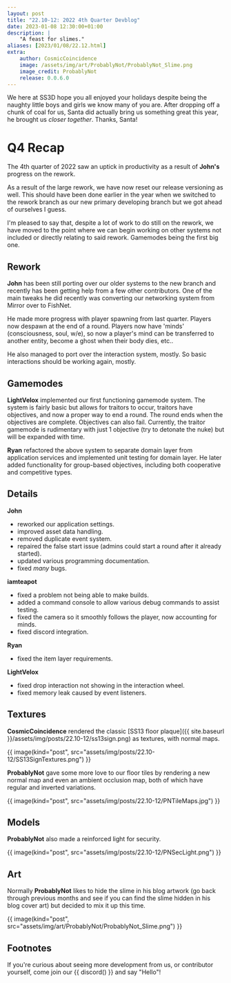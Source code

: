 ```yaml
---
layout: post
title: "22.10-12: 2022 4th Quarter Devblog"
date: 2023-01-08 12:30:00+01:00
description: |
    "A feast for slimes."
aliases: [2023/01/08/22.12.html]
extra:
    author: CosmicCoincidence
    image: /assets/img/art/ProbablyNot/ProbablyNot_Slime.png
    image_credit: ProbablyNot
    release: 0.0.6.0
---
```


We here at SS3D hope you all enjoyed your holidays despite being the naughty little boys and girls we know many of you are. After dropping off a chunk of coal for us, Santa did actually bring us something great this year, he brought us *closer together*. Thanks, Santa!

# Q4 Recap

The 4th quarter of 2022 saw an uptick in productivity as a result of **John's** progress on the rework. 

As a result of the large rework, we have now reset our release versioning as well. This should have been done earlier in the year when we switched to the rework branch as our new primary developing branch but we got ahead of ourselves I guess.

I'm pleased to say that, despite a lot of work to do still on the rework, we have moved to the point where we can begin working on other systems not included or directly relating to said rework. Gamemodes being the first big one.

## Rework

**John** has been still porting over our older systems to the new branch and recently has been getting help from a few other contributors. One of the main tweaks he did recently was converting our networking system from Mirror over to FishNet.

He made more progress with player spawning from last quarter. Players now despawn at the end of a round. Players now have 'minds' (consciousness, soul, w/e), so now a player's mind can be transferred to another entity, become a ghost when their body dies, etc..

He also managed to port over the interaction system, mostly. So basic interactions should be working again, mostly.

## Gamemodes

**LightVelox** implemented our first functioning gamemode system. The system is fairly basic but allows for traitors to occur, traitors have objectives, and now a proper way to end a round. The round ends when the objectives are complete. Objectives can also fail. Currently, the traitor gamemode is rudimentary with just 1 objective (try to detonate the nuke) but will be expanded with time.

**Ryan** refactored the above system to separate domain layer from application services and implemented unit testing for domain layer. He later added functionality for group-based objectives, including both cooperative and competitive types.

## Details

**John**
- reworked our application settings.
- improved asset data handling.
- removed duplicate event system.
- repaired the false start issue (admins could start a round after it already started).
- updated various programming documentation.
- fixed *many* bugs.

**iamteapot**
- fixed a problem not being able to make builds.
- added a command console to allow various debug commands to assist testing.
- fixed the camera so it smoothly follows the player, now accounting for minds.
- fixed discord integration.

**Ryan**
- fixed the item layer requirements.

**LightVelox**
- fixed drop interaction not showing in the interaction wheel.
- fixed memory leak caused by event listeners.

## Textures

**CosmicCoincidence** rendered the classic [SS13 floor plaque]({{ site.baseurl }}/assets/img/posts/22.10-12/ss13sign.png) as textures, with normal maps.

{{ image(kind="post", src="assets/img/posts/22.10-12/SS13SignTextures.png") }}

**ProbablyNot** gave some more love to our floor tiles by rendering a new normal map and even an ambient occlusion map, both of which have regular and inverted variations.

{{ image(kind="post", src="assets/img/posts/22.10-12/PNTileMaps.jpg") }}

## Models

**ProbablyNot** also made a reinforced light for security.

{{ image(kind="post", src="assets/img/posts/22.10-12/PNSecLight.png") }}

## Art

Normally **ProbablyNot** likes to hide the slime in his blog artwork (go back through previous months and see if you can find the slime hidden in his blog cover art) but decided to mix it up this time.

{{ image(kind="post", src="assets/img/art/ProbablyNot/ProbablyNot_Slime.png") }}

## Footnotes

If you're curious about seeing more development from us, or contributor yourself, come join our {{ discord() }} and say "Hello"!
